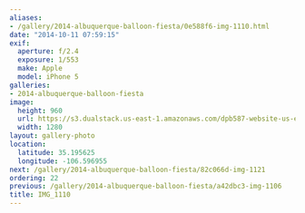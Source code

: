 ```yaml
---
aliases:
- /gallery/2014-albuquerque-balloon-fiesta/0e588f6-img-1110.html
date: "2014-10-11 07:59:15"
exif:
  aperture: f/2.4
  exposure: 1/553
  make: Apple
  model: iPhone 5
galleries:
- 2014-albuquerque-balloon-fiesta
image:
  height: 960
  url: https://s3.dualstack.us-east-1.amazonaws.com/dpb587-website-us-east-1/asset/gallery/2014-albuquerque-balloon-fiesta/0e588f6-img-1110~1280.jpg
  width: 1280
layout: gallery-photo
location:
  latitude: 35.195625
  longitude: -106.596955
next: /gallery/2014-albuquerque-balloon-fiesta/82c066d-img-1121
ordering: 22
previous: /gallery/2014-albuquerque-balloon-fiesta/a42dbc3-img-1106
title: IMG_1110
---
```

